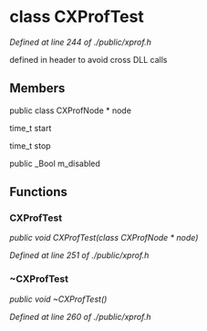 # class CXProfTest

*Defined at line 244 of ./public/xprof.h*

 defined in header to avoid cross DLL calls 



## Members

public class CXProfNode * node

time_t start

time_t stop

public _Bool m_disabled



## Functions

### CXProfTest

*public void CXProfTest(class CXProfNode * node)*

*Defined at line 251 of ./public/xprof.h*

### ~CXProfTest

*public void ~CXProfTest()*

*Defined at line 260 of ./public/xprof.h*




